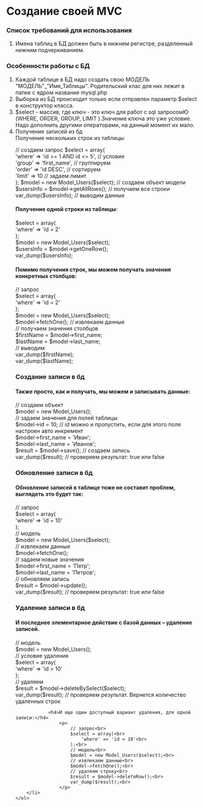 <h1>Создание своей MVC</h1>
<p>
    <h3>Список требований для использования</h3>
    <ol>
        <li> Имена таблиц в БД должен быть в нижнем регистре,
             разделенный нижним подчеркиванием.
        </li>
    </ol>
    <h3>Особенности работы с БД</h3>
    <ol>
        <li>
            Каждой таблице в БД надо создать свою МОДЕЛЬ "МОДЕЛЬ"_"Имя_Таблицы".
            Родительский клас для них лежит в папке с ядром название mysql.php
        </li>
        <li>
            Выборка из БД происходит только если отправлен параметр $select в конструктор класса.
        </li>
        <li>
            <div>$select - массив, где ключ - это ключ для работ с sql запросомЮ (WHERE, ORDER, GROUP, LIMIT ).Значение ключа это уже условие.
            Надо дополнить другими операторами, на данный момент их мало.</div>
        </li>
        <li>
                Получение записей из бд<br>
                Получение нескольких строк из таблицы:<br>
                    <p>
                        // создаем запрос
                        $select = array(<br>
                            'where' => 'id >= 1 AND id <= 5', // условие<br>
                            'group' => 'first_name', // группируем<br>
                            'order' => 'id DESC', // сортируем<br>
                            'limit' => 10 // задаем лимит<br>
                        );
                        $model = new Model_Users($select); // создаем объект модели<br>
                        $usersInfo = $model->getAllRows(); // получаем все строки<br>
                        var_dump($usersInfo); // выводим данные<br>
                    </p>
                <h4>Получение одной строки из таблицы:</h4>
                    <p>
                        $select = array(<br>
                            'where' => 'id = 2'<br>
                        );<br>
                        $model = new Model_Users($select);<br>
                        $usersInfo = $model->getOneRow();<br>
                        var_dump($usersInfo);<br>
                    </p>
                <h4>Помимо получения строк, мы можем получать значения конкретных столбцов:</h4>
                    <p>
                        // запрос<br>
                        $select = array(<br>
                            'where' => 'id = 2'<br>
                        );<br>
                        $model = new Model_Users($select);<br> 
                        $model->fetchOne(); // извлекаем данные<br>
                        // получаем значения столбцов<br>
                        $firstName = $model->first_name;<br>
                        $lastName = $model->last_name;<br>
                        // выводим<br>
                        var_dump($firstName);<br>
                        var_dump($lastName);<br>
                    </p>
                <h3>Создание записи в бд</h3>
                <h4>Также просто, как и получать, мы можем и записывать данные:</h4>
                    <p>
                        // создаем объект<br>
                        $model = new Model_Users();<br>
                        // задаем значения для полей таблицы<br>
                        $model->id = 10; // id можно и пропустить, если для этого поля настроен авто инкремент <br>
                        $model->first_name = 'Иван';<br>
                        $model->last_name = 'Иванов';<br>
                        $result = $model->save(); // создаем запись<br>
                        var_dump($result); // проверяем результат:  true или false<br>
                    </p>
                <h3>Обновление записи в бд</h3>
                <h4>Обновление записей в таблице тоже не составит проблем, выглядеть это будет так:</h4>
                    <p>
                        // запрос<br>
                        $select = array(<br>
                            'where' => 'id = 10'<br>
                        );<br>
                        // модель<br>
                        $model = new Model_Users($select);<br>
                        // извлекаем данные<br>
                        $model->fetchOne(); <br>
                        // задаем новые значения<br>
                        $model->first_name = 'Петр';<br>
                        $model->last_name = 'Петров';<br>
                        // обновляем запись<br>
                        $result = $model->update();<br>
                        var_dump($result); // проверяем результат:  true или false<br>
                <h3>Удаление записи в бд</h3>
                <h4>И последнее элементарное действие с базой данных – удаление записей.</h4>
                    <p>
                        // модель<br>
                        $model = new Model_Users();<br>
                        // условие удаления<br>
                        $select = array(<br>
                            'where' => 'id > 10'<br>
                        );<br>
                        // удаляем<br>
                        $result = $model->deleteBySelect($select);<br>
                        var_dump($result); // проверяем результат. Вернется количество удаленных строк<br>
                    </p>
            
                <h4>И еще один доступный вариант удаления, для одной записи:</h4>
                    <p>
                        // запрос<br>
                        $select = array(<br>
                            'where' => 'id = 10'<br>
                        );<br>
                        // модель<br>
                        $model = new Model_Users($select);<br>
                        // извлекаем данные<br>
                        $model->fetchOne();<br>
                        // удаляем строку<br>
                        $result = $model->deleteRow();<br>
                        var_dump($result);<br>
                    </p>
        </li>
    </ol>
</p>
